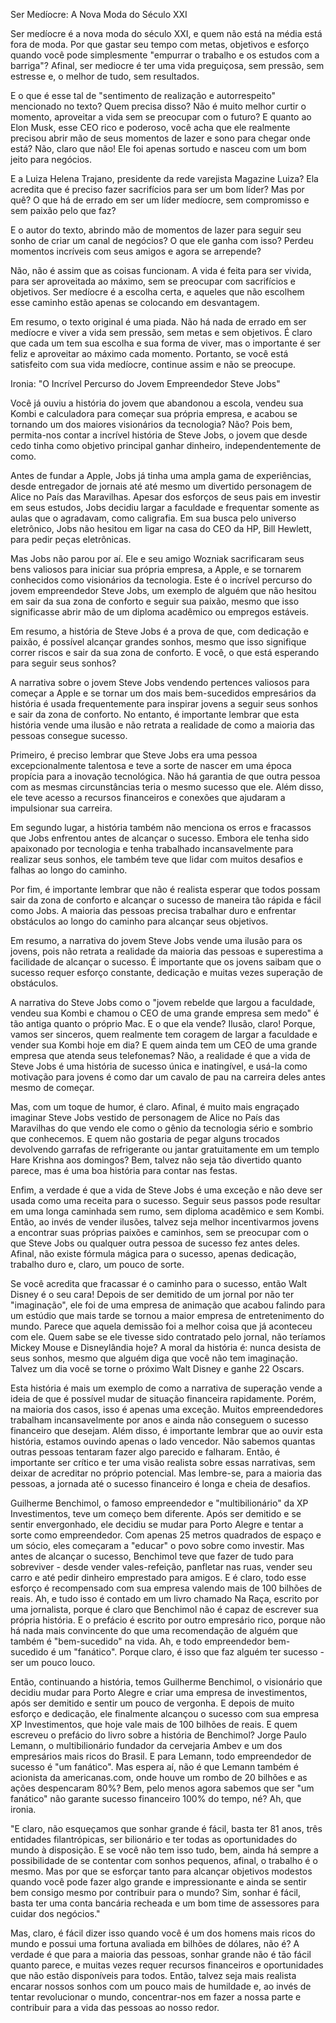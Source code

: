 Ser Medíocre: A Nova Moda do Século XXI

Ser medíocre é a nova moda do século XXI, e quem não está na média está fora de moda. Por que gastar seu tempo com metas, objetivos e esforço quando você pode simplesmente "empurrar o trabalho e os estudos com a barriga"? Afinal, ser mediocre é ter uma vida preguiçosa, sem pressão, sem estresse e, o melhor de tudo, sem resultados.

E o que é esse tal de "sentimento de realização e autorrespeito" mencionado no texto? Quem precisa disso? Não é muito melhor curtir o momento, aproveitar a vida sem se preocupar com o futuro? E quanto ao Elon Musk, esse CEO rico e poderoso, você acha que ele realmente precisou abrir mão de seus momentos de lazer e sono para chegar onde está? Não, claro que não! Ele foi apenas sortudo e nasceu com um bom jeito para negócios.

E a Luiza Helena Trajano, presidente da rede varejista Magazine Luiza? Ela acredita que é preciso fazer sacrifícios para ser um bom líder? Mas por quê? O que há de errado em ser um líder medíocre, sem compromisso e sem paixão pelo que faz?

E o autor do texto, abrindo mão de momentos de lazer para seguir seu sonho de criar um canal de negócios? O que ele ganha com isso? Perdeu momentos incríveis com seus amigos e agora se arrepende?

Não, não é assim que as coisas funcionam. A vida é feita para ser vivida, para ser aproveitada ao máximo, sem se preocupar com sacrifícios e objetivos. Ser medíocre é a escolha certa, e aqueles que não escolhem esse caminho estão apenas se colocando em desvantagem.

Em resumo, o texto original é uma piada. Não há nada de errado em ser medíocre e viver a vida sem pressão, sem metas e sem objetivos. É claro que cada um tem sua escolha e sua forma de viver, mas o importante é ser feliz e aproveitar ao máximo cada momento. Portanto, se você está satisfeito com sua vida medíocre, continue assim e não se preocupe.

Ironia: "O Incrível Percurso do Jovem Empreendedor Steve Jobs"

Você já ouviu a história do jovem que abandonou a escola, vendeu sua Kombi e calculadora para começar sua própria empresa, e acabou se tornando um dos maiores visionários da tecnologia? Não? Pois bem, permita-nos contar a incrível história de Steve Jobs, o jovem que desde cedo tinha como objetivo principal ganhar dinheiro, independentemente de como.

Antes de fundar a Apple, Jobs já tinha uma ampla gama de experiências, desde entregador de jornais até até mesmo um divertido personagem de Alice no País das Maravilhas. Apesar dos esforços de seus pais em investir em seus estudos, Jobs decidiu largar a faculdade e frequentar somente as aulas que o agradavam, como caligrafia. Em sua busca pelo universo eletrônico, Jobs não hesitou em ligar na casa do CEO da HP, Bill Hewlett, para pedir peças eletrônicas.

Mas Jobs não parou por aí. Ele e seu amigo Wozniak sacrificaram seus bens valiosos para iniciar sua própria empresa, a Apple, e se tornarem conhecidos como visionários da tecnologia. Este é o incrível percurso do jovem empreendedor Steve Jobs, um exemplo de alguém que não hesitou em sair da sua zona de conforto e seguir sua paixão, mesmo que isso significasse abrir mão de um diploma acadêmico ou empregos estáveis.

Em resumo, a história de Steve Jobs é a prova de que, com dedicação e paixão, é possível alcançar grandes sonhos, mesmo que isso signifique correr riscos e sair da sua zona de conforto. E você, o que está esperando para seguir seus sonhos?


A narrativa sobre o jovem Steve Jobs vendendo pertences valiosos para começar a Apple e se tornar um dos mais bem-sucedidos empresários da história é usada frequentemente para inspirar jovens a seguir seus sonhos e sair da zona de conforto. No entanto, é importante lembrar que esta história vende uma ilusão e não retrata a realidade de como a maioria das pessoas consegue sucesso.

Primeiro, é preciso lembrar que Steve Jobs era uma pessoa excepcionalmente talentosa e teve a sorte de nascer em uma época propícia para a inovação tecnológica. Não há garantia de que outra pessoa com as mesmas circunstâncias teria o mesmo sucesso que ele. Além disso, ele teve acesso a recursos financeiros e conexões que ajudaram a impulsionar sua carreira.

Em segundo lugar, a história também não menciona os erros e fracassos que Jobs enfrentou antes de alcançar o sucesso. Embora ele tenha sido apaixonado por tecnologia e tenha trabalhado incansavelmente para realizar seus sonhos, ele também teve que lidar com muitos desafios e falhas ao longo do caminho.

Por fim, é importante lembrar que não é realista esperar que todos possam sair da zona de conforto e alcançar o sucesso de maneira tão rápida e fácil como Jobs. A maioria das pessoas precisa trabalhar duro e enfrentar obstáculos ao longo do caminho para alcançar seus objetivos.

Em resumo, a narrativa do jovem Steve Jobs vende uma ilusão para os jovens, pois não retrata a realidade da maioria das pessoas e superestima a facilidade de alcançar o sucesso. É importante que os jovens saibam que o sucesso requer esforço constante, dedicação e muitas vezes superação de obstáculos.

A narrativa do Steve Jobs como o "jovem rebelde que largou a faculdade, vendeu sua Kombi e chamou o CEO de uma grande empresa sem medo" é tão antiga quanto o próprio Mac. E o que ela vende? Ilusão, claro! Porque, vamos ser sinceros, quem realmente tem coragem de largar a faculdade e vender sua Kombi hoje em dia? E quem ainda tem um CEO de uma grande empresa que atenda seus telefonemas? Não, a realidade é que a vida de Steve Jobs é uma história de sucesso única e inatingível, e usá-la como motivação para jovens é como dar um cavalo de pau na carreira deles antes mesmo de começar.

Mas, com um toque de humor, é claro. Afinal, é muito mais engraçado imaginar Steve Jobs vestido de personagem de Alice no País das Maravilhas do que vendo ele como o gênio da tecnologia sério e sombrio que conhecemos. E quem não gostaria de pegar alguns trocados devolvendo garrafas de refrigerante ou jantar gratuitamente em um templo Hare Krishna aos domingos? Bem, talvez não seja tão divertido quanto parece, mas é uma boa história para contar nas festas.

Enfim, a verdade é que a vida de Steve Jobs é uma exceção e não deve ser usada como uma receita para o sucesso. Seguir seus passos pode resultar em uma longa caminhada sem rumo, sem diploma acadêmico e sem Kombi. Então, ao invés de vender ilusões, talvez seja melhor incentivarmos jovens a encontrar suas próprias paixões e caminhos, sem se preocupar com o que Steve Jobs ou qualquer outra pessoa de sucesso fez antes deles. Afinal, não existe fórmula mágica para o sucesso, apenas dedicação, trabalho duro e, claro, um pouco de sorte.

Se você acredita que fracassar é o caminho para o sucesso, então Walt Disney é o seu cara! Depois de ser demitido de um jornal por não ter "imaginação", ele foi de uma empresa de animação que acabou falindo para um estúdio que mais tarde se tornou a maior empresa de entretenimento do mundo. Parece que aquela demissão foi a melhor coisa que já aconteceu com ele. Quem sabe se ele tivesse sido contratado pelo jornal, não teríamos Mickey Mouse e Disneylândia hoje? A moral da história é: nunca desista de seus sonhos, mesmo que alguém diga que você não tem imaginação. Talvez um dia você se torne o próximo Walt Disney e ganhe 22 Oscars.

Esta história é mais um exemplo de como a narrativa de superação vende a ideia de que é possível mudar de situação financeira rapidamente. Porém, na maioria dos casos, isso é apenas uma exceção. Muitos empreendedores trabalham incansavelmente por anos e ainda não conseguem o sucesso financeiro que desejam. Além disso, é importante lembrar que ao ouvir esta história, estamos ouvindo apenas o lado vencedor. Não sabemos quantas outras pessoas tentaram fazer algo parecido e falharam. Então, é importante ser crítico e ter uma visão realista sobre essas narrativas, sem deixar de acreditar no próprio potencial. Mas lembre-se, para a maioria das pessoas, a jornada até o sucesso financeiro é longa e cheia de desafios.

Guilherme Benchimol, o famoso empreendedor e "multibilionário" da XP Investimentos, teve um começo bem diferente. Após ser demitido e se sentir envergonhado, ele decidiu se mudar para Porto Alegre e tentar a sorte como empreendedor. Com apenas 25 metros quadrados de espaço e um sócio, eles começaram a "educar" o povo sobre como investir. Mas antes de alcançar o sucesso, Benchimol teve que fazer de tudo para sobreviver - desde vender vales-refeição, panfletar nas ruas, vender seu carro e até pedir dinheiro emprestado para amigos. E é claro, todo esse esforço é recompensado com sua empresa valendo mais de 100 bilhões de reais. Ah, e tudo isso é contado em um livro chamado Na Raça, escrito por uma jornalista, porque é claro que Benchimol não é capaz de escrever sua própria história. E o prefácio é escrito por outro empresário rico, porque não há nada mais convincente do que uma recomendação de alguém que também é "bem-sucedido" na vida. Ah, e todo empreendedor bem-sucedido é um "fanático". Porque claro, é isso que faz alguém ter sucesso - ser um pouco louco.

Então, continuando a história, temos Guilherme Benchimol, o visionário que decidiu mudar para Porto Alegre e criar uma empresa de investimentos, após ser demitido e sentir um pouco de vergonha. E depois de muito esforço e dedicação, ele finalmente alcançou o sucesso com sua empresa XP Investimentos, que hoje vale mais de 100 bilhões de reais. E quem escreveu o prefácio do livro sobre a história de Benchimol? Jorge Paulo Lemann, o multibilionário fundador da cervejaria Ambev e um dos empresários mais ricos do Brasil. E para Lemann, todo empreendedor de sucesso é "um fanático". Mas espera aí, não é que Lemann também é acionista da americanas.com, onde houve um rombo de 20 bilhões e as ações despencaram 80%? Bem, pelo menos agora sabemos que ser "um fanático" não garante sucesso financeiro 100% do tempo, né? Ah, que ironia.

"E claro, não esqueçamos que sonhar grande é fácil, basta ter 81 anos, três entidades filantrópicas, ser bilionário e ter todas as oportunidades do mundo à disposição. E se você não tem isso tudo, bem, ainda há sempre a possibilidade de se contentar com sonhos pequenos, afinal, o trabalho é o mesmo. Mas por que se esforçar tanto para alcançar objetivos modestos quando você pode fazer algo grande e impressionante e ainda se sentir bem consigo mesmo por contribuir para o mundo? Sim, sonhar é fácil, basta ter uma conta bancária recheada e um bom time de assessores para cuidar dos negócios."

Mas, claro, é fácil dizer isso quando você é um dos homens mais ricos do mundo e possui uma fortuna avaliada em bilhões de dólares, não é? A verdade é que para a maioria das pessoas, sonhar grande não é tão fácil quanto parece, e muitas vezes requer recursos financeiros e oportunidades que não estão disponíveis para todos. Então, talvez seja mais realista encarar nossos sonhos com um pouco mais de humildade e, ao invés de tentar revolucionar o mundo, concentrar-nos em fazer a nossa parte e contribuir para a vida das pessoas ao nosso redor.
